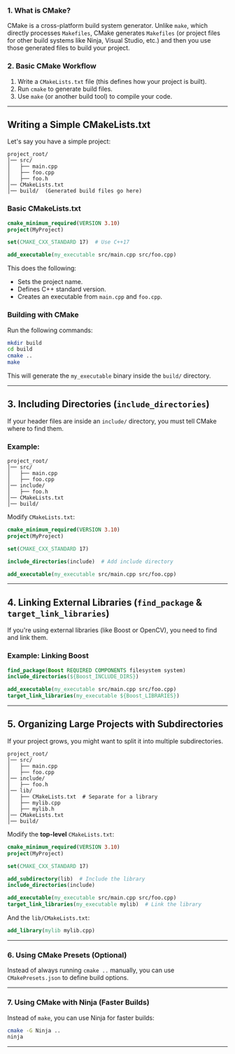 
### **1. What is CMake?**
CMake is a cross-platform build system generator. Unlike `make`, which directly processes `Makefiles`, CMake generates `Makefiles` (or project files for other build systems like Ninja, Visual Studio, etc.) and then you use those generated files to build your project.

### **2. Basic CMake Workflow**
1. Write a `CMakeLists.txt` file (this defines how your project is built).
2. Run `cmake` to generate build files.
3. Use `make` (or another build tool) to compile your code.

---

## **Writing a Simple CMakeLists.txt**
Let's say you have a simple project:

```
project_root/
│── src/
│   ├── main.cpp
│   ├── foo.cpp
│   ├── foo.h
│── CMakeLists.txt
│── build/  (Generated build files go here)
```

### **Basic CMakeLists.txt**
```cmake
cmake_minimum_required(VERSION 3.10)
project(MyProject)

set(CMAKE_CXX_STANDARD 17)  # Use C++17

add_executable(my_executable src/main.cpp src/foo.cpp)
```
This does the following:
- Sets the project name.
- Defines C++ standard version.
- Creates an executable from `main.cpp` and `foo.cpp`.

### **Building with CMake**
Run the following commands:
```sh
mkdir build
cd build
cmake ..
make
```
This will generate the `my_executable` binary inside the `build/` directory.

---

## **3. Including Directories (`include_directories`)**
If your header files are inside an `include/` directory, you must tell CMake where to find them.

### Example:
```
project_root/
│── src/
│   ├── main.cpp
│   ├── foo.cpp
│── include/
│   ├── foo.h
│── CMakeLists.txt
│── build/
```

Modify `CMakeLists.txt`:
```cmake
cmake_minimum_required(VERSION 3.10)
project(MyProject)

set(CMAKE_CXX_STANDARD 17)

include_directories(include)  # Add include directory

add_executable(my_executable src/main.cpp src/foo.cpp)
```

---

## **4. Linking External Libraries (`find_package` & `target_link_libraries`)**
If you're using external libraries (like Boost or OpenCV), you need to find and link them.

### **Example: Linking Boost**
```cmake
find_package(Boost REQUIRED COMPONENTS filesystem system)
include_directories(${Boost_INCLUDE_DIRS})

add_executable(my_executable src/main.cpp src/foo.cpp)
target_link_libraries(my_executable ${Boost_LIBRARIES})
```

---

## **5. Organizing Large Projects with Subdirectories**
If your project grows, you might want to split it into multiple subdirectories.

```
project_root/
│── src/
│   ├── main.cpp
│   ├── foo.cpp
│── include/
│   ├── foo.h
│── lib/
│   ├── CMakeLists.txt  # Separate for a library
│   ├── mylib.cpp
│   ├── mylib.h
│── CMakeLists.txt
│── build/
```

Modify the **top-level** `CMakeLists.txt`:
```cmake
cmake_minimum_required(VERSION 3.10)
project(MyProject)

set(CMAKE_CXX_STANDARD 17)

add_subdirectory(lib)  # Include the library
include_directories(include)

add_executable(my_executable src/main.cpp src/foo.cpp)
target_link_libraries(my_executable mylib)  # Link the library
```

And the `lib/CMakeLists.txt`:
```cmake
add_library(mylib mylib.cpp)
```

---

### **6. Using CMake Presets (Optional)**
Instead of always running `cmake ..` manually, you can use `CMakePresets.json` to define build options.

---

### **7. Using CMake with Ninja (Faster Builds)**
Instead of `make`, you can use Ninja for faster builds:
```sh
cmake -G Ninja ..
ninja
```

---
